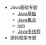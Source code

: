 
* Java基础专题
  * [Java基础](./docs/b-1面试题总结-Java基础.md)
  * [Java集合](./docs/b-2Java集合.md)
  * [jvm](./docs/b-4jvm.md)
  * [Java多线程](./docs/b-3Java多线程.md)
* 源码框架专题
  

 

